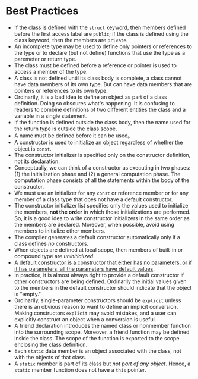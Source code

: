 # Best Practices

- If the class is defined with the `struct` keyword, then members defined before the first access label are `public`; if the class is defined using the class keyword, then the members are `private`.
- An incomplete type may be used to define only pointers or references to the type or to declare (but not define) functions that use the type as a paremeter or return type.
- The class must be defined before a reference or pointer is used to access a member of the type.
- A class is not defined until its class body is complete, a class cannot have data members of its own type. But can have data members that are pointers or references to its own type.
- Ordinarily, it is a bad idea to define an object as part of a class definition. Doing so obscures what's happening. It is confusing to readers to combine definitions of two different entities the class and a variable in a single statement.
- If the function is defined outside the class body, then the name used for the return type is outside the class scope.
- A name must be defined before it can be used。
- A constructor is used to initialize an object regardless of whether the object is `const`.
- The constructor initializer is specified only on the constructor definition, not its declaration.
- Conceptually, we can think of a constructor as executing in two phases: (1) the initialization phase and (2) a general computation phase. The computation phase consists of all the statements within the body of the constructor.
- We must use an initializer for any `const` or reference member or for any member of a class type that does not have a default constructor.
- The constructor initializer list specifies only the values used to initialize the members, **not the order** in which those initializations are performed. So, it is a good idea to write constructor initializers in the same order as the members are declared. Moreover, when possible, avoid using members to initialize other members.
- The compiler generates a default constructor automatically only if a class defines *no* constructors.
- When objects are defined at local scope, then members of built-in or compound type are *uninitialized*.
- [A default constructor is a constructor that either has no parameters, or if it has parameters, all the parameters have default values](https://www.ibm.com/support/knowledgecenter/en/SSLTBW_2.3.0/com.ibm.zos.v2r3.cbclx01/cplr376.htm).
- In practice, it is almost always right to provide a default constructor if other constructors are being defined. Ordinarily the initial values given to the members in the default constructor should indicate that the object is "empty."
- Ordinarily, single-parameter constructors should be `explicit` unless there is an obvious reason to want to define an implicit conversion. Making constructors `explicit` may avoid mistakes, and a user can explicitly construct an object when a conversion is useful.
- A friend declaration introduces the named class or nonmember function into the surrounding scope. Moreover, a friend function may be defined inside the class. The scope of the function is exported to the scope enclosing the class definition.
- Each `static` data member is an object associated with the class, not with the objects of that class.
- A `static` member is part of its class but *not part of any object*. Hence, a `static` member function does not have a `this` pointer.